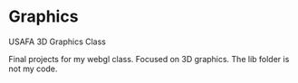 Graphics
========

USAFA 3D Graphics Class

Final projects for my webgl class. Focused on 3D graphics. The lib folder is not my code.
